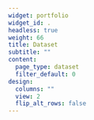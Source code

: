```yaml
---
widget: portfolio
widget_id: .
headless: true
weight: 66
title: Dataset
subtitle: ""
content:
  page_type: dataset
  filter_default: 0
design:
  columns: ""
  view: 2
  flip_alt_rows: false
---
```

